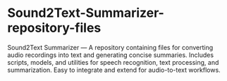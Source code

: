 # Sound2Text-Summarizer-repository-files
Sound2Text Summarizer — A repository containing files for converting audio recordings into text and generating concise summaries. Includes scripts, models, and utilities for speech recognition, text processing, and summarization. Easy to integrate and extend for audio-to-text workflows.
